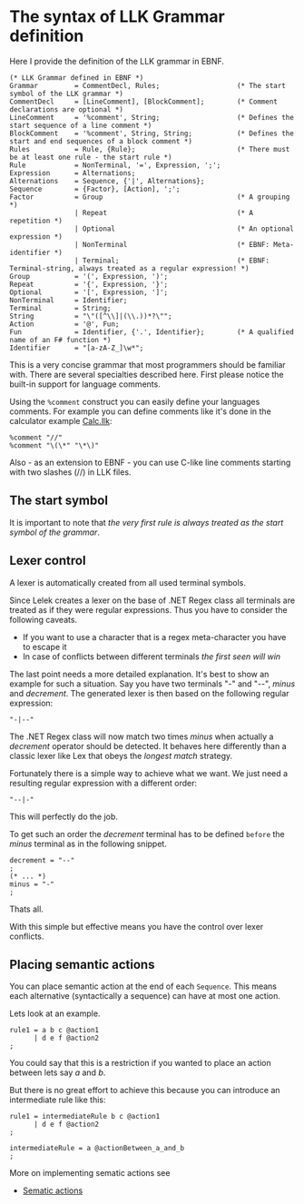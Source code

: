 The syntax of LLK Grammar definition
==
Here I provide the definition of the LLK grammar in EBNF.

```ebnf
(* LLK Grammar defined in EBNF *)
Grammar         = CommentDecl, Rules;                   (* The start symbol of the LLK grammar *)
CommentDecl     = [LineComment], [BlockComment];        (* Comment declarations are optional *)
LineComment     = '%comment', String;                   (* Defines the start sequence of a line comment *)
BlockComment    = '%comment', String, String;           (* Defines the start and end sequences of a block comment *)
Rules           = Rule, {Rule};                         (* There must be at least one rule - the start rule *)
Rule            = NonTerminal, '=', Expression, ';';
Expression      = Alternations;
Alternations    = Sequence, {'|', Alternations};
Sequence        = {Factor}, [Action], ';';
Factor          = Group                                 (* A grouping *)
                | Repeat                                (* A repetition *)
                | Optional                              (* An optional expression *)
                | NonTerminal                           (* EBNF: Meta-identifier *)
                | Terminal;                             (* EBNF: Terminal-string, always treated as a regular expression! *)
Group           = '(', Expression, ')';
Repeat          = '{', Expression, '}';
Optional        = '[', Expression, ']';
NonTerminal     = Identifier;
Terminal        = String;
String          = "\"([^\\]|(\\.))*?\"";
Action          = '@', Fun;
Fun             = Identifier, {'.', Identifier};        (* A qualified name of an F# function *)
Identifier      = "[a-zA-Z_]\w*";
```

This is a very concise grammar that most programmers should be familiar with. There are several specialties described here. First please notice the built-in support for language comments.

Using the `%comment` construct you can easily define your languages comments. For example you can define comments like it's done in the calculator example [Calc.llk](../grammars/Calc.llk):

```ebnf
%comment "//"
%comment "\(\*" "\*\)"
```

Also - as an extension to EBNF - you can use C-like line comments starting with two slashes (//) in LLK files.

The start symbol
--
It is important to note that _the very first rule is always treated as the start symbol of the grammar_.


Lexer control
--
A lexer is automatically created from all used terminal symbols.

Since Lelek creates a lexer on the base of .NET Regex class all terminals are treated as if they were regular expressions.
Thus you have to consider the following caveats.

* If you want to use a character that is a regex meta-character you have to escape it
* In case of conflicts between different terminals _the first seen will win_

The last point needs a more detailed explanation.
It's best to show an example for such a situation.
Say you have two terminals "-" and "--", _minus_ and _decrement_. The generated lexer is then based on the following regular expression:

    "-|--"

The .NET Regex class will now match two times _minus_ when actually a _decrement_ operator should be detected.
It behaves here differently than a classic lexer like Lex that obeys the _longest match_ strategy.

Fortunately there is a simple way to achieve what we want. We just need a resulting regular expression with a different order:

    "--|-"

This will perfectly do the job.

To get such an order the _decrement_ terminal has to be defined `before` the _minus_ terminal as in the following snippet.

```ebnf
decrement = "--"
;
(* ... *)
minus = "-"
;
```

Thats all.

With this simple but effective means you have the control over lexer conflicts.

Placing semantic actions
--
You can place semantic action at the end of each `Sequence`. This means each alternative (syntactically a sequence) can have at most one action.

Lets look at an example.

```ebnf
rule1 = a b c @action1
      | d e f @action2
;
```

You could say that this is a restriction if you wanted to place an action between lets say *a* and *b*.

But there is no great effort to achieve this because you can introduce an intermediate rule like this:

```ebnf
rule1 = intermediateRule b c @action1
      | d e f @action2
;

intermediateRule = a @actionBetween_a_and_b
;
```

More on implementing sematic actions see
* [Sematic actions](./SemanticActions.md)
